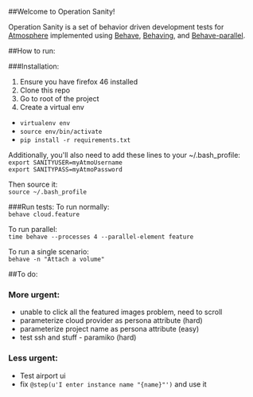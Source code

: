 ##Welcome to Operation Sanity!

Operation Sanity is a set of behavior driven development tests for <a href="https://github.com/iPlantCollaborativeOpenSource/atmosphere">Atmosphere</a> implemented using <a href="https://github.com/behave/behave">Behave</a>, <a href="https://github.com/ggozad/behaving">Behaving</a>, and <a href="https://github.com/vishalm/behave-parallel">Behave-parallel</a>.

##How to run:

###Installation: 
1. Ensure you have firefox 46 installed
1. Clone this repo 
1. Go to root of the project
1. Create a virtual env 

* `virtualenv env`
* `source env/bin/activate`
* `pip install -r requirements.txt`

Additionally, you'll also need to add these lines to your ~/.bash_profile:  
`export SANITYUSER=myAtmoUsername`  
`export SANITYPASS=myAtmoPassword`

Then source it:  
`source ~/.bash_profile`

###Run tests:
To run normally:  
`behave cloud.feature`

To run parallel:  
`time behave --processes 4 --parallel-element feature`

To run a single scenario:  
`behave -n "Attach a volume"`


##To do:
### More urgent:
- unable to click all the featured images problem, need to scroll
- parameterize cloud provider as persona attribute (hard)
- parameterize project name as persona attribute (easy)
- test ssh and stuff - paramiko (hard)

### Less urgent:
- Test airport ui
- fix `@step(u'I enter instance name "{name}"')` and use it